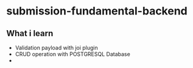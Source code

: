# submission-fundamental-backend

## What i learn
- Validation payload with joi plugin
- CRUD operation with POSTGRESQL Database
- 
